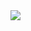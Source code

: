 
<!--
**adrielecolossi/adrielecolossi** is a ✨ _special_ ✨ repository because its `README.md` (this file) appears on your GitHub profile.

Here are some ideas to get you started:

- 🔭 I’m currently working on ...
- 🌱 I’m currently learning ...
- 👯 I’m looking to collaborate on ...
- 🤔 I’m looking for help with ...
- 💬 Ask me about ...
- 📫 How to reach me: ...
- 😄 Pronouns: ...
- ⚡ Fun fact: ...
-->
   <a href="https://github.com/adrielecolossi">
        <img src="https://github-readme-stats.vercel.app/api/top-langs/?username=adrielecolossi&hide=smarty,hack,python,java&langs_count=6&size_weight=0.5&count_weight=0.9&theme=transparent" />
  </a>
